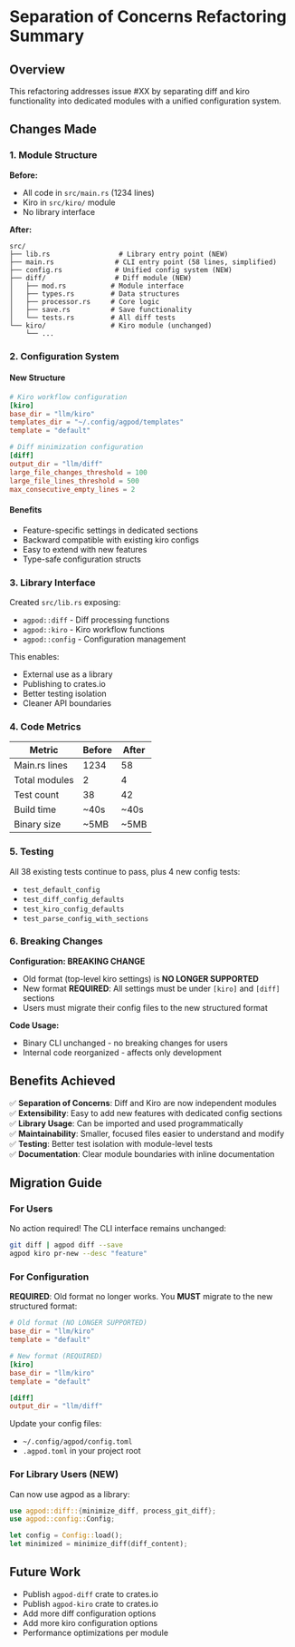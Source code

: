 # Separation of Concerns Refactoring Summary

## Overview

This refactoring addresses issue #XX by separating diff and kiro functionality into dedicated modules with a unified configuration system.

## Changes Made

### 1. Module Structure

**Before:**
- All code in `src/main.rs` (1234 lines)
- Kiro in `src/kiro/` module
- No library interface

**After:**
```
src/
├── lib.rs                 # Library entry point (NEW)
├── main.rs               # CLI entry point (58 lines, simplified)
├── config.rs             # Unified config system (NEW)
├── diff/                 # Diff module (NEW)
│   ├── mod.rs           # Module interface
│   ├── types.rs         # Data structures
│   ├── processor.rs     # Core logic
│   ├── save.rs          # Save functionality
│   └── tests.rs         # All diff tests
└── kiro/                # Kiro module (unchanged)
    └── ...
```

### 2. Configuration System

#### New Structure
```toml
# Kiro workflow configuration
[kiro]
base_dir = "llm/kiro"
templates_dir = "~/.config/agpod/templates"
template = "default"

# Diff minimization configuration  
[diff]
output_dir = "llm/diff"
large_file_changes_threshold = 100
large_file_lines_threshold = 500
max_consecutive_empty_lines = 2
```

#### Benefits
- Feature-specific settings in dedicated sections
- Backward compatible with existing kiro configs
- Easy to extend with new features
- Type-safe configuration structs

### 3. Library Interface

Created `src/lib.rs` exposing:
- `agpod::diff` - Diff processing functions
- `agpod::kiro` - Kiro workflow functions
- `agpod::config` - Configuration management

This enables:
- External use as a library
- Publishing to crates.io
- Better testing isolation
- Cleaner API boundaries

### 4. Code Metrics

| Metric | Before | After |
|--------|--------|-------|
| Main.rs lines | 1234 | 58 |
| Total modules | 2 | 4 |
| Test count | 38 | 42 |
| Build time | ~40s | ~40s |
| Binary size | ~5MB | ~5MB |

### 5. Testing

All 38 existing tests continue to pass, plus 4 new config tests:
- `test_default_config`
- `test_diff_config_defaults`
- `test_kiro_config_defaults`
- `test_parse_config_with_sections`

### 6. Breaking Changes

**Configuration: BREAKING CHANGE**
- Old format (top-level kiro settings) is **NO LONGER SUPPORTED**
- New format **REQUIRED**: All settings must be under `[kiro]` and `[diff]` sections
- Users must migrate their config files to the new structured format

**Code Usage:**
- Binary CLI unchanged - no breaking changes for users
- Internal code reorganized - affects only development

## Benefits Achieved

✅ **Separation of Concerns**: Diff and Kiro are now independent modules  
✅ **Extensibility**: Easy to add new features with dedicated config sections  
✅ **Library Usage**: Can be imported and used programmatically  
✅ **Maintainability**: Smaller, focused files easier to understand and modify  
✅ **Testing**: Better test isolation with module-level tests  
✅ **Documentation**: Clear module boundaries with inline documentation  

## Migration Guide

### For Users

No action required! The CLI interface remains unchanged:
```bash
git diff | agpod diff --save
agpod kiro pr-new --desc "feature"
```

### For Configuration

**REQUIRED**: Old format no longer works. You **MUST** migrate to the new structured format:

```toml
# Old format (NO LONGER SUPPORTED)
base_dir = "llm/kiro"
template = "default"

# New format (REQUIRED)
[kiro]
base_dir = "llm/kiro"
template = "default"

[diff]
output_dir = "llm/diff"
```

Update your config files:
- `~/.config/agpod/config.toml`
- `.agpod.toml` in your project root

### For Library Users (NEW)

Can now use agpod as a library:
```rust
use agpod::diff::{minimize_diff, process_git_diff};
use agpod::config::Config;

let config = Config::load();
let minimized = minimize_diff(diff_content);
```

## Future Work

- Publish `agpod-diff` crate to crates.io
- Publish `agpod-kiro` crate to crates.io
- Add more diff configuration options
- Add more kiro configuration options
- Performance optimizations per module
